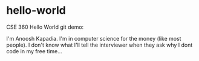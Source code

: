 # hello-world

CSE 360 Hello World git demo:

I'm Anoosh Kapadia. I'm in computer science for the money (like most people). I don't know what I'll tell the interviewer when they ask why I dont code in my free time...
